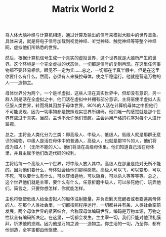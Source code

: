 ﻿---
title: "Matrix World 2"
categories: 
  - 哲学
  - 社会
tags: 
  - 黑客帝国
  - 虚拟世界
  - 母体
  - 超人
  - 主宰
header:
  overlay_image: /assets/images/m2.jpg
tagline: 母体世界，你愿意来吗？ 
---
将人体大脑神经与计算机相连，通过计算及输出的信号来模拟大脑中的世界呈象。具体来说，就是将电子信号加载到视觉神经、听觉神经、触觉神经等等整个神经网，虚拟他们所熟悉的世界。

然后，根据计算机信号生成一个真实的虚拟世界，这个世界就是大脑所产生的世界。这个环境是一个完全虚拟的状态体，一切都是信号的复制再现。在这里任何事物都不要轻易相信，眼见不一定为实……总之，一切都在半真半假中。但是在这里你要什么有什么。然而，必须有人来操控母体，使之平稳运行。他就是营造万物的人——造物主。

母体世界分为两个，一个是半虚拟，这些人活在真实世界中，但却没有意识，另一群人则是活在全虚拟之中。他们活在虚拟中并拥有部分意识。主将驱使半虚拟人去征服人类世界，转而将其囚禁于母体世界。90%的人活在计算机母体之中但他们不可能发现，因为一切事物都是按照现实世界所编码。他们唯一的感觉就是那个世界有些过于真实。当然，主也不允许他们觉醒。主会运用严格的程序对每个人进行监视。

总之，主将全人类化分为三类：即高级人、中级人、低级人。低级人就是那群无意识的动物，中级人是活在母体中的普通人，高级人，也就是那10%的人，他们将成为超人！（无所不能的人）。他们将活在高级母体里。他们知道自己活在母体里，并且主赋予他们改造代码的权利。

主将给每一个高级人一个世界，将中级人放入其中。高级人在那里是绝对无所不能的。因为他们要什么，母体就会给他们那种感觉。高级人可以飞，可以变形，可以不死，可以要什么有什么，可以穿墙遁地，可以隐身，可以杀人等等等等。总之，这个世界他们就是主宰，要什么有什么，任意折磨中级人，可以杀死他们、玩弄他们。简言之，只要你想怎样，你就能怎样。

主也将驱使低级人给全虚拟人的躯体注射能量，并负责剿灭觉醒者或者要逃离母体的人。在那个人类社会里，一切都按照程序运行，一切都井井有条，人类社会空前发展。两个母体世界的紧密结合，合称双母体编码世界。编码是万物本源，万物之性状全有编码所决定。在这里，一切都会发生。主主宰一切。我们只能对他顶礼膜拜，祈求他的恩赐。因为他是万物之源——造物主。你生活的一切，乃至你，都有他创造，全宇宙都由他驱使……
